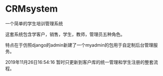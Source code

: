 # CRMsystem
一个简单的学生培训管理系统

这套系统包含学客户，销售，学生，教师，管理员五种角色。

特点在于仿照django的admin新建了一个myadmin的包用于自定制后台管理服务。

2019年11月26日16:54:16
暂时只更新到客户库的统一管理和学生注册的整套流程。

